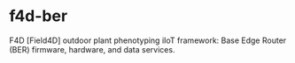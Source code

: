 # f4d-ber
F4D [Field4D] outdoor plant phenotyping iIoT framework: Base Edge Router (BER) firmware, hardware, and data services.
